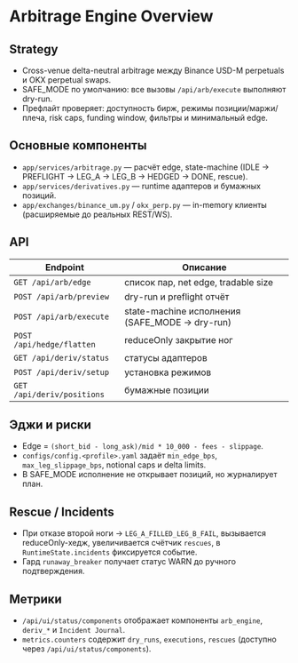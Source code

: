 # Arbitrage Engine Overview

## Strategy
- Cross-venue delta-neutral arbitrage между Binance USD-M perpetuals и OKX perpetual swaps.
- SAFE_MODE по умолчанию: все вызовы `/api/arb/execute` выполняют dry-run.
- Префлайт проверяет: доступность бирж, режимы позиции/маржи/плеча, risk caps, funding window, фильтры и минимальный edge.

## Основные компоненты
- `app/services/arbitrage.py` — расчёт edge, state-machine (IDLE → PREFLIGHT → LEG_A → LEG_B → HEDGED → DONE, rescue).
- `app/services/derivatives.py` — runtime адаптеров и бумажных позиций.
- `app/exchanges/binance_um.py` / `okx_perp.py` — in-memory клиенты (расширяемые до реальных REST/WS).

## API
| Endpoint | Описание |
| --- | --- |
| `GET /api/arb/edge` | список пар, net edge, tradable size |
| `POST /api/arb/preview` | dry-run и preflight отчёт |
| `POST /api/arb/execute` | state-machine исполнения (SAFE_MODE → dry-run) |
| `POST /api/hedge/flatten` | reduceOnly закрытие ног |
| `GET /api/deriv/status` | статусы адаптеров |
| `POST /api/deriv/setup` | установка режимов |
| `GET /api/deriv/positions` | бумажные позиции |

## Эджи и риски
- Edge = `(short_bid - long_ask)/mid * 10_000 - fees - slippage`.
- `configs/config.<profile>.yaml` задаёт `min_edge_bps`, `max_leg_slippage_bps`, notional caps и delta limits.
- В SAFE_MODE исполнение не открывает позиций, но журналирует план.

## Rescue / Incidents
- При отказе второй ноги → `LEG_A_FILLED_LEG_B_FAIL`, вызывается reduceOnly-хедж, увеличивается счётчик `rescues`, в `RuntimeState.incidents` фиксируется событие.
- Гард `runaway_breaker` получает статус WARN до ручного подтверждения.

## Метрики
- `/api/ui/status/components` отображает компоненты `arb_engine`, `deriv_*` и `Incident Journal`.
- `metrics.counters` содержит `dry_runs`, `executions`, `rescues` (доступно через `/api/ui/status/components`).
